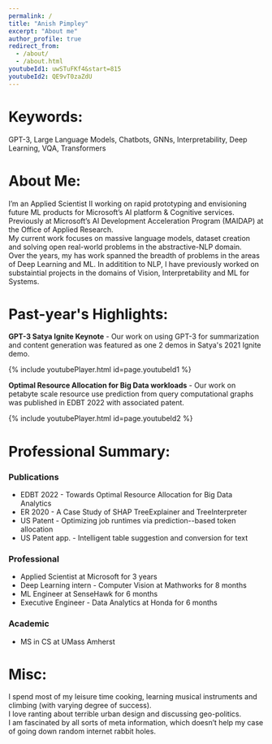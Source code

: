 ```yaml
---
permalink: /
title: "Anish Pimpley"
excerpt: "About me"
author_profile: true
redirect_from: 
  - /about/
  - /about.html
youtubeId1: uwSTuFKf4&start=815
youtubeId2: QE9vT0zaZdU
---
```


Keywords:
======
GPT-3, Large Language Models, Chatbots, GNNs, Interpretability, Deep Learning, VQA, Transformers

About Me:
======
I’m an Applied Scientist II working on rapid prototyping and envisioning future ML products for Microsoft’s AI platform & Cognitive services. Previously at Microsoft’s AI Development Acceleration Program (MAIDAP) at the Office of Applied Research.                  
My current work focuses on massive language models, dataset creation and solving open real-world problems in the abstractive-NLP domain.               
Over the years, my has work spanned the breadth of problems in the areas of Deep Learning and ML. In additition to NLP, I have previously worked on substaintial projects in the domains of Vision, Interpretability and ML for Systems.

Past-year's Highlights:
=====

**GPT-3 Satya Ignite Keynote** - Our work on using GPT-3 for summarization and content generation was featured as one 2 demos in Satya's 2021 Ignite demo. 

{% include youtubePlayer.html id=page.youtubeId1 %}


**Optimal Resource Allocation for Big Data workloads** -  Our work on petabyte scale resource use prediction from query computational graphs was published in EDBT 2022 with associated patent. 

{% include youtubePlayer.html id=page.youtubeId2 %}


Professional Summary:
=====

### Publications
* EDBT 2022 - Towards Optimal Resource Allocation for Big Data Analytics
* ER 2020 - A Case Study of SHAP TreeExplainer and TreeInterpreter
* US Patent - Optimizing job runtimes via prediction--based token allocation
* US Patent app. - Intelligent table suggestion and conversion for text 

### Professional
* Applied Scientist at Microsoft for 3 years
* Deep Learning intern - Computer Vision at Mathworks for 8 months
* ML Engineer at SenseHawk for 6 months
* Executive Engineer - Data Analytics at Honda for 6 months 

### Academic
* MS in CS at UMass Amherst

Misc:
=====
I spend most of my leisure time cooking, learning musical instruments and climbing (with varying degree of success).                
I love ranting about terrible urban design and discussing geo-politics.                   
I am fascinated by all sorts of meta information, which doesn’t help my case of going down random internet rabbit holes.
